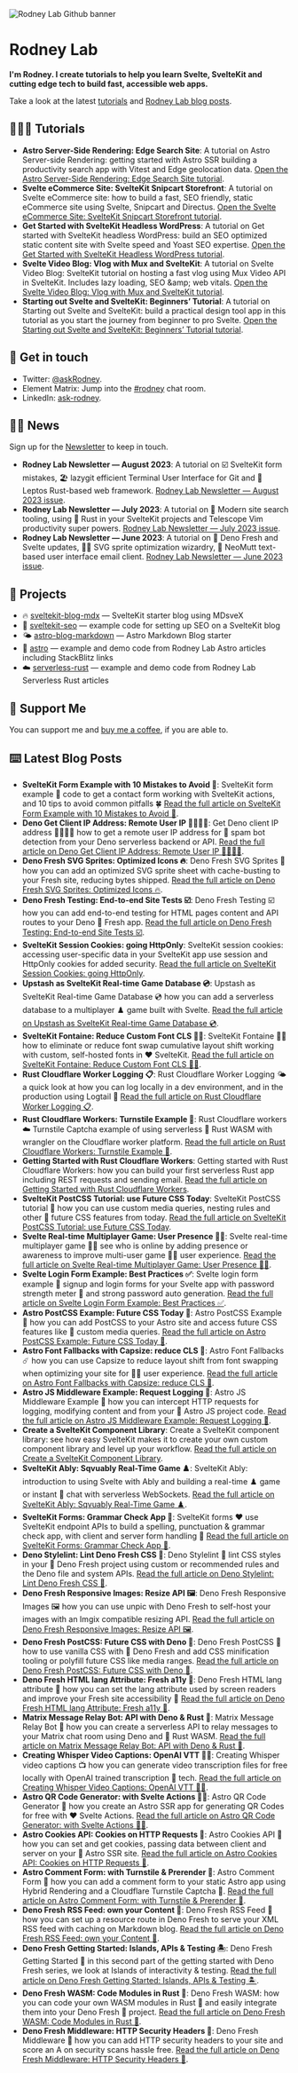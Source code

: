 <img src="./images/rodneylab-github.png" alt="Rodney Lab Github banner">

# Rodney Lab
**I'm Rodney. I create tutorials to help you learn Svelte, SvelteKit and cutting edge tech to build fast, accessible web apps.**

Take a look at the latest <a aria-label="See latest Rodney Lab projects" href="https://plus.rodneylab.com/tutorials" rel="noopener">tutorials</a> and <a aria-label="See latest Rodney Lab projects" href="https://rodneylab.com/blog/" rel="noopener">Rodney Lab blog posts</a>.

## 🧑🏽‍🎓 Tutorials

<!-- TUTORIAL-LIST:START -->
- **Astro Server-Side Rendering: Edge Search Site**: A tutorial on Astro Server-side Rendering: getting started with Astro SSR building a productivity search app with Vitest and Edge geolocation data. <a aria-label="Read Rodney Lab post on Astro Server-Side Rendering: Edge Search Site" href="https://plus.rodneylab.com/tutorials/astro-server-side-rendering" rel="noopener">Open the Astro Server-Side Rendering: Edge Search Site tutorial</a>.
- **Svelte eCommerce Site: SvelteKit Snipcart Storefront**: A tutorial on Svelte eCommerce site: how to build a fast, SEO friendly, static eCommerce site using Svelte, Snipcart and Directus. <a aria-label="Read Rodney Lab post on Svelte eCommerce Site: SvelteKit Snipcart Storefront" href="https://plus.rodneylab.com/tutorials/svelte-ecommerce-site" rel="noopener">Open the Svelte eCommerce Site: SvelteKit Snipcart Storefront tutorial</a>.
- **Get Started with SvelteKit Headless WordPress**: A tutorial on Get started with SvelteKit headless WordPress: build an SEO optimized static content site with Svelte speed and Yoast SEO expertise. <a aria-label="Read Rodney Lab post on Get Started with SvelteKit Headless WordPress" href="https://plus.rodneylab.com/tutorials/get-started-sveltekit-headless-wordpress" rel="noopener">Open the Get Started with SvelteKit Headless WordPress tutorial</a>.
- **Svelte Video Blog: Vlog with Mux and SvelteKit**: A tutorial on Svelte Video Blog: SvelteKit tutorial on hosting a fast vlog using Mux Video API in SvelteKit. Includes lazy loading, SEO &amp;amp; web vitals. <a aria-label="Read Rodney Lab post on Svelte Video Blog: Vlog with Mux and SvelteKit" href="https://plus.rodneylab.com/tutorials/svelte-video-blog" rel="noopener">Open the Svelte Video Blog: Vlog with Mux and SvelteKit tutorial</a>.
- **Starting out Svelte and SvelteKit: Beginners’ Tutorial**: A tutorial on Starting out Svelte and SvelteKit: build a practical design tool app in this tutorial as you start the journey from beginner to pro Svelte. <a aria-label="Read Rodney Lab post on Starting out Svelte and SvelteKit: Beginners’ Tutorial" href="https://plus.rodneylab.com/tutorials/starting-out-svelte-sveltekit" rel="noopener">Open the Starting out Svelte and SvelteKit: Beginners’ Tutorial tutorial</a>.<!-- TUTORIAL-LIST:END -->


## 📱 Get in touch

- Twitter: <a aria-label="Direct message Rodney Lab on twitter" href="https://twitter.com/messages/compose?recipient_id=1323579817258831875" target="_blank" rel="nofollow noopener noreferrer">@askRodney</a>.
- Element Matrix: Jump into the <a aria-label="Join the Rodney Lab Element Matrix room" href="https://matrix.to/#/%23rodney:matrix.org" target="_blank" rel="nofollow noopener noreferrer">#rodney</a> chat room.
- LinkedIn: <a aria-label="Direct message Rodney Lab on LinkedIn" href="https://uk.linkedin.com/in/ask-rodney" target="_blank" rel="nofollow noopener noreferrer">ask-rodney</a>.

## 🧑🏽 News

Sign up for the <a aria-label="Sign up the the Rodney Lab newsletter" href="https://newsletter.rodneylab.com/issue/latest-issue#subscribe" rel="noopener">Newsletter</a> to keep in touch.

<!-- NEWSLETTER-LIST:START -->
- **Rodney Lab Newsletter — August 2023**: A tutorial on ☑️ SvelteKit form mistakes, 🏖️ lazygit efficient Terminal User Interface for Git and 🦀 Leptos Rust-based web framework. <a aria-label="Read Rodney Lab newsletter on Rodney Lab Newsletter — August 2023" href="https://newsletter.rodneylab.com/issue/2023-08-28" rel="noopener">Rodney Lab Newsletter — August 2023 issue</a>.
- **Rodney Lab Newsletter — July 2023**: A tutorial on 🔎 Modern site search tooling, using 🦀 Rust in your SvelteKit projects and Telescope Vim productivity super powers. <a aria-label="Read Rodney Lab newsletter on Rodney Lab Newsletter — July 2023" href="https://newsletter.rodneylab.com/issue/2023-07-31" rel="noopener">Rodney Lab Newsletter — July 2023 issue</a>.
- **Rodney Lab Newsletter — June 2023**: A tutorial on 🍋 Deno Fresh and Svelte updates, 🧙🏽 SVG sprite optimization wizardry, 📧 NeoMutt text-based user interface email client. <a aria-label="Read Rodney Lab newsletter on Rodney Lab Newsletter — June 2023" href="https://newsletter.rodneylab.com/issue/2023-06-24" rel="noopener">Rodney Lab Newsletter — June 2023 issue</a>.<!-- NEWSLETTER-LIST:END -->

## 🔩 Projects

- 🔥 [sveltekit-blog-mdx](https://github.com/rodneylab/sveltekit-blog-mdx) &mdash; SvelteKit starter blog using MDsveX
- 🤖 [sveltekit-seo](https://github.com/rodneylab/sveltekit-seo) &mdash; example code for setting up SEO on a SvelteKit blog
- 🌤 [astro-blog-markdown](https://github.com/rodneylab/astro-blog-markdown) &mdash; Astro Markdown Blog starter
- 🚀 [astro](https://github.com/rodneylab/astro) &mdash; example and demo code from Rodney Lab Astro articles including StackBlitz links
- ☁️ [serverless-rust](https://github.com/rodneylab/serverless-rust) &mdash; example and demo code from Rodney Lab Serverless Rust articles

## 💙 Support Me

You can support me and <a aria-label="Support Rodney Lab via by me a coffee" href="https://rodneylab.com/giving/" rel="noopener">buy me a coffee</a>, if you are able to.


## ⌨️ Latest Blog Posts


<!-- BLOG-POST-LIST:START -->
- **SvelteKit Form Example with 10 Mistakes to Avoid 🛟**: SvelteKit form example 📝 code to get a contact form working with SvelteKit actions, and 10 tips to avoid common pitfalls 🍀 <a aria-label="Read Rodney Lab post on SvelteKit Form Example with 10 Mistakes to Avoid 🛟" href="https://rodneylab.com/sveltekit-form-example-with-10-mistakes-to-avoid/" rel="noopener">Read the full article on SvelteKit Form Example with 10 Mistakes to Avoid 🛟</a>.
- **Deno Get Client IP Address: Remote User IP 🫱🏾‍🫲🏼**: Get Deno client IP address 🫱🏾‍🫲🏼 how to get a remote user IP address for 🤖 spam bot detection from your Deno serverless backend or API. <a aria-label="Read Rodney Lab post on Deno Get Client IP Address: Remote User IP 🫱🏾‍🫲🏼" href="https://rodneylab.com/deno-get-client-ip-address/" rel="noopener">Read the full article on Deno Get Client IP Address: Remote User IP 🫱🏾‍🫲🏼</a>.
- **Deno Fresh SVG Sprites: Optimized Icons 🔥**: Deno Fresh SVG Sprites 🦿 how you can add an optimized SVG sprite sheet with cache-busting to your Fresh site, reducing bytes shipped. <a aria-label="Read Rodney Lab post on Deno Fresh SVG Sprites: Optimized Icons 🔥" href="https://rodneylab.com/deno-fresh-svg-sprites/" rel="noopener">Read the full article on Deno Fresh SVG Sprites: Optimized Icons 🔥</a>.
- **Deno Fresh Testing: End-to-end Site Tests ☑️**: Deno Fresh Testing ☑️ how you can add end-to-end testing for HTML pages content and API routes to your Deno 🍋 Fresh app. <a aria-label="Read Rodney Lab post on Deno Fresh Testing: End-to-end Site Tests ☑️" href="https://rodneylab.com/deno-fresh-testing/" rel="noopener">Read the full article on Deno Fresh Testing: End-to-end Site Tests ☑️</a>.
- **SvelteKit Session Cookies: going HttpOnly**: SvelteKit session cookies: accessing user-specific data in your SvelteKit app use session and HttpOnly cookies for added security. <a aria-label="Read Rodney Lab post on SvelteKit Session Cookies: going HttpOnly" href="https://rodneylab.com/sveltekit-session-cookies/" rel="noopener">Read the full article on SvelteKit Session Cookies: going HttpOnly</a>.
- **Upstash as SvelteKit Real-time Game Database 💿**: Upstash as SvelteKit Real-time Game Database 💿 how you can add a serverless database to a multiplayer ♟️ game built with Svelte. <a aria-label="Read Rodney Lab post on Upstash as SvelteKit Real-time Game Database 💿" href="https://rodneylab.com/upstash-sveltekit-realtime-game-database/" rel="noopener">Read the full article on Upstash as SvelteKit Real-time Game Database 💿</a>.
- **SvelteKit Fontaine: Reduce Custom Font CLS ✍🏽**: SvelteKit Fontaine ✍🏽 how to eliminate or reduce font swap cumulative layout shift working with custom, self-hosted fonts in ❤️ SvelteKit. <a aria-label="Read Rodney Lab post on SvelteKit Fontaine: Reduce Custom Font CLS ✍🏽" href="https://rodneylab.com/sveltekit-fontaine/" rel="noopener">Read the full article on SvelteKit Fontaine: Reduce Custom Font CLS ✍🏽</a>.
- **Rust Cloudflare Worker Logging 📋**: Rust Cloudflare Worker Logging 🌤️ a quick look at how you can log locally in a dev environment, and in the production using Logtail 📝 <a aria-label="Read Rodney Lab post on Rust Cloudflare Worker Logging 📋" href="https://rodneylab.com/rust-cloudflare-worker-logging/" rel="noopener">Read the full article on Rust Cloudflare Worker Logging 📋</a>.
- **Rust Cloudflare Workers: Turnstile Example 🤖**: Rust Cloudflare workers ☁️ Turnstile Captcha example of using serverless 🦀 Rust WASM with wrangler on the Cloudflare worker platform. <a aria-label="Read Rodney Lab post on Rust Cloudflare Workers: Turnstile Example 🤖" href="https://rodneylab.com/rust-cloudflare-workers-turnstile-example/" rel="noopener">Read the full article on Rust Cloudflare Workers: Turnstile Example 🤖</a>.
- **Getting Started with Rust Cloudflare Workers**: Getting started with Rust Cloudflare Workers: how you can build your first serverless Rust app including REST requests and sending email. <a aria-label="Read Rodney Lab post on Getting Started with Rust Cloudflare Workers" href="https://rodneylab.com/getting-started-rust-cloudflare-workers/" rel="noopener">Read the full article on Getting Started with Rust Cloudflare Workers</a>.
- **SvelteKit PostCSS Tutorial: use Future CSS Today**: SvelteKit PostCSS tutorial 💅 how you can use custom media queries, nesting rules and other 🥏 future CSS features from today. <a aria-label="Read Rodney Lab post on SvelteKit PostCSS Tutorial: use Future CSS Today" href="https://rodneylab.com/sveltekit-postcss-tutorial/" rel="noopener">Read the full article on SvelteKit PostCSS Tutorial: use Future CSS Today</a>.
- **Svelte Real-time Multiplayer Game: User Presence 🙋🏽**: Svelte real-time multiplayer game 👋🏽 see who is online by adding presence or awareness to improve multi-user game 🧑🏽 user experience. <a aria-label="Read Rodney Lab post on Svelte Real-time Multiplayer Game: User Presence 🙋🏽" href="https://rodneylab.com/svelte-realtime-multiplayer-game/" rel="noopener">Read the full article on Svelte Real-time Multiplayer Game: User Presence 🙋🏽</a>.
- **Svelte Login Form Example: Best Practices ✅**: Svelte login form example 📝 signup and login forms for your Svelte app with password strength meter 🔐 and strong password auto generation. <a aria-label="Read Rodney Lab post on Svelte Login Form Example: Best Practices ✅" href="https://rodneylab.com/svelte-login-form-example/" rel="noopener">Read the full article on Svelte Login Form Example: Best Practices ✅</a>.
- **Astro PostCSS Example: Future CSS Today 💅**: Astro PostCSS Example 💅 how you can add PostCSS to your Astro site and access future CSS features like 📐 custom media queries. <a aria-label="Read Rodney Lab post on Astro PostCSS Example: Future CSS Today 💅" href="https://rodneylab.com/astro-postcss-example/" rel="noopener">Read the full article on Astro PostCSS Example: Future CSS Today 💅</a>.
- **Astro Font Fallbacks with Capsize: reduce CLS 📏**: Astro Font Fallbacks ☄️ how you can use Capsize to reduce layout shift from font swapping when optimizing your site for 🧑🏽 user experience. <a aria-label="Read Rodney Lab post on Astro Font Fallbacks with Capsize: reduce CLS 📏" href="https://rodneylab.com/astro-font-fallbacks/" rel="noopener">Read the full article on Astro Font Fallbacks with Capsize: reduce CLS 📏</a>.
- **Astro JS Middleware Example: Request Logging 📝**: Astro JS Middleware Example 📝 how you can intercept HTTP requests for logging, modifying content and from your  🚀 Astro JS project code. <a aria-label="Read Rodney Lab post on Astro JS Middleware Example: Request Logging 📝" href="https://rodneylab.com/astro-js-middleware-example/" rel="noopener">Read the full article on Astro JS Middleware Example: Request Logging 📝</a>.
- **Create a SvelteKit Component Library**: Create a SvelteKit component library: see how easy SvelteKit makes it to create your own custom component library and level up your workflow. <a aria-label="Read Rodney Lab post on Create a SvelteKit Component Library" href="https://rodneylab.com/create-sveltekit-component-library/" rel="noopener">Read the full article on Create a SvelteKit Component Library</a>.
- **SvelteKit Ably: Sqvuably Real-Time Game ♟️**: SvelteKit Ably: introduction to using Svelte with Ably and building a real-time ♟️ game or instant 💬 chat with serverless WebSockets. <a aria-label="Read Rodney Lab post on SvelteKit Ably: Sqvuably Real-Time Game ♟️" href="https://rodneylab.com/sveltekit-ably/" rel="noopener">Read the full article on SvelteKit Ably: Sqvuably Real-Time Game ♟️</a>.
- **SvelteKit Forms: Grammar Check App 📝**: SvelteKit forms ❤️ use SvelteKit endpoint APIs to build a spelling, punctuation &amp; grammar check app, with client and server form handling 📝 <a aria-label="Read Rodney Lab post on SvelteKit Forms: Grammar Check App 📝" href="https://rodneylab.com/sveltekit-forms/" rel="noopener">Read the full article on SvelteKit Forms: Grammar Check App 📝</a>.
- **Deno Stylelint: Lint Deno Fresh CSS 🛁**: Deno Stylelint 🛁 lint CSS styles in your 🍋 Deno Fresh project using custom or recommended rules and the Deno file and system APIs. <a aria-label="Read Rodney Lab post on Deno Stylelint: Lint Deno Fresh CSS 🛁" href="https://rodneylab.com/deno-stylelint/" rel="noopener">Read the full article on Deno Stylelint: Lint Deno Fresh CSS 🛁</a>.
- **Deno Fresh Responsive Images: Resize API 🖼️**: Deno Fresh Responsive Images 🖼️ how you can use unpic with Deno Fresh to self-host your images with an Imgix compatible resizing API. <a aria-label="Read Rodney Lab post on Deno Fresh Responsive Images: Resize API 🖼️" href="https://rodneylab.com/deno-fresh-responsive-images/" rel="noopener">Read the full article on Deno Fresh Responsive Images: Resize API 🖼️</a>.
- **Deno Fresh PostCSS: Future CSS with Deno 💅**: Deno Fresh PostCSS 💅 how to use vanilla CSS with 🍋 Deno Fresh and add CSS minification tooling or polyfill future CSS like media ranges. <a aria-label="Read Rodney Lab post on Deno Fresh PostCSS: Future CSS with Deno 💅" href="https://rodneylab.com/deno-fresh-postcss/" rel="noopener">Read the full article on Deno Fresh PostCSS: Future CSS with Deno 💅</a>.
- **Deno Fresh HTML lang Attribute: Fresh a11y 🤗**: Deno Fresh HTML lang attribute 🍋 how you can set the lang attribute used by screen readers and improve your Fresh site accessibility 🤗 <a aria-label="Read Rodney Lab post on Deno Fresh HTML lang Attribute: Fresh a11y 🤗" href="https://rodneylab.com/deno-fresh-html-lang-attribute/" rel="noopener">Read the full article on Deno Fresh HTML lang Attribute: Fresh a11y 🤗</a>.
- **Matrix Message Relay Bot: API with Deno &amp; Rust 🦀️**: Matrix Message Relay Bot 📢 how you can create a serverless API to relay messages to your Matrix chat room using Deno and 🦀 Rust WASM. <a aria-label="Read Rodney Lab post on Matrix Message Relay Bot: API with Deno &amp; Rust 🦀️" href="https://rodneylab.com/matrix-message-relay-bot/" rel="noopener">Read the full article on Matrix Message Relay Bot: API with Deno &amp; Rust 🦀️</a>.
- **Creating Whisper Video Captions: OpenAI VTT ✍🏽**: Creating Whisper video captions 📺 how you can generate video transcription files for free locally with OpenAI trained transcription 🤖 tech. <a aria-label="Read Rodney Lab post on Creating Whisper Video Captions: OpenAI VTT ✍🏽" href="https://rodneylab.com/creating-whisper-video-captions/" rel="noopener">Read the full article on Creating Whisper Video Captions: OpenAI VTT ✍🏽</a>.
- **Astro QR Code Generator: with Svelte Actions 🦸🏽**: Astro QR Code Generator 📲 how you create an Astro SSR app for generating QR Codes for free with ❤️ Svelte Actions. <a aria-label="Read Rodney Lab post on Astro QR Code Generator: with Svelte Actions 🦸🏽" href="https://rodneylab.com/astro-qr-code-generator/" rel="noopener">Read the full article on Astro QR Code Generator: with Svelte Actions 🦸🏽</a>.
- **Astro Cookies API: Cookies on HTTP Requests 🍪**: Astro Cookies API 🍪 how you can set and get cookies, passing data between client and server on your 🚀 Astro SSR site. <a aria-label="Read Rodney Lab post on Astro Cookies API: Cookies on HTTP Requests 🍪" href="https://rodneylab.com/astro-cookies-api/" rel="noopener">Read the full article on Astro Cookies API: Cookies on HTTP Requests 🍪</a>.
- **Astro Comment Form: with Turnstile &amp; Prerender 🚀**: Astro Comment Form 🚀 how you can add a comment form to your static Astro app using Hybrid Rendering and a Cloudflare Turnstile Captcha 🤖. <a aria-label="Read Rodney Lab post on Astro Comment Form: with Turnstile &amp; Prerender 🚀" href="https://rodneylab.com/astro-comment-form/" rel="noopener">Read the full article on Astro Comment Form: with Turnstile &amp; Prerender 🚀</a>.
- **Deno Fresh RSS Feed: own your Content 📜**: Deno Fresh RSS Feed 📜 how you can set up a resource route in Deno Fresh to serve your XML RSS feed with caching on Markdown blog. <a aria-label="Read Rodney Lab post on Deno Fresh RSS Feed: own your Content 📜" href="https://rodneylab.com/deno-fresh-rss-feed/" rel="noopener">Read the full article on Deno Fresh RSS Feed: own your Content 📜</a>.
- **Deno Fresh Getting Started: Islands, APIs &amp; Testing 🏝️**: Deno Fresh Getting Started 🦕 in this second part of the getting started with Deno Fresh series, we look at Islands of interactivity &amp; testing. <a aria-label="Read Rodney Lab post on Deno Fresh Getting Started: Islands, APIs &amp; Testing 🏝️" href="https://rodneylab.com/deno-fresh-getting-started/" rel="noopener">Read the full article on Deno Fresh Getting Started: Islands, APIs &amp; Testing 🏝️</a>.
- **Deno Fresh WASM: Code Modules in Rust 🦀**: Deno Fresh WASM: how you can code your own WASM modules in Rust 🦀 and easily integrate them into your Deno Fresh 🍋 project. <a aria-label="Read Rodney Lab post on Deno Fresh WASM: Code Modules in Rust 🦀" href="https://rodneylab.com/deno-fresh-wasm/" rel="noopener">Read the full article on Deno Fresh WASM: Code Modules in Rust 🦀</a>.
- **Deno Fresh Middleware: HTTP Security Headers 🔐**: Deno Fresh Middleware 🔐 how you can add HTTP security headers to your site and score an A on security scans hassle free. <a aria-label="Read Rodney Lab post on Deno Fresh Middleware: HTTP Security Headers 🔐" href="https://rodneylab.com/deno-fresh-middleware/" rel="noopener">Read the full article on Deno Fresh Middleware: HTTP Security Headers 🔐</a>.<!-- BLOG-POST-LIST:END -->
